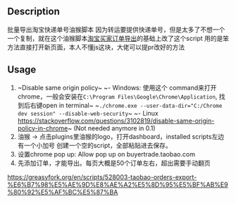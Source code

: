 ## Description
批量导出淘宝快递单号油猴脚本
因为转运要提供快递单号，但是太多了不想一个一个复制，就在这个油猴脚本[淘宝买家订单导出](https://greasyfork.org/en/scripts/414444-%E6%B7%98%E5%AE%9D%E4%B9%B0%E5%AE%B6%E8%AE%A2%E5%8D%95%E5%AF%BC%E5%87%BA)的基础上改了这个script 用的是笨方法直接打开新页面，本人不懂js这块，大佬可以提pr改好的方法
## Usage
1. ~Disable same origin policy~
   ~- Windows: 使用这个 command来打开chrome，一般会安装在`C:\Program Files\Google\Chrome\Application`, 找到后右键open in terminal~
   ~`./chrome.exe --user-data-dir="C:/Chrome dev session" --disable-web-security`~
   ~- Linux https://stackoverflow.com/questions/3102819/disable-same-origin-policy-in-chrome~ (Not needed anymore in 0.1)
2. 油猴 -> 点击plugins里油猴的logo，打开dashboard，installed scripts左边有一个小加号 创建一个空的script，全部粘贴进去保存。
3. 设置chrome pop up: Allow pop up on buyertrade.taobao.com
4. 先添加订单，才能导出。每页大概是50个订单左右，超出需要手动翻页 

https://greasyfork.org/en/scripts/528003-taobao-orders-export-%E6%B7%98%E5%AE%9D%E8%AE%A2%E5%8D%95%E5%BF%AB%E9%80%92%E5%AF%BC%E5%87%BA

